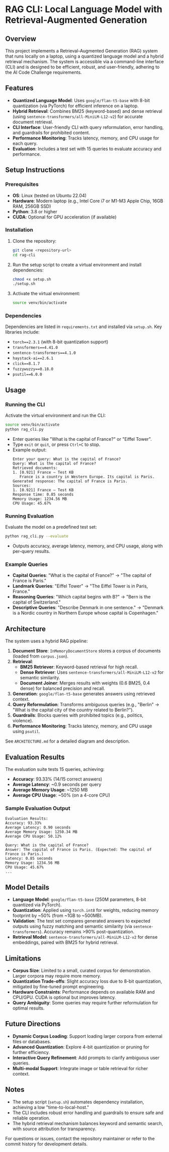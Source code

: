 # RAG CLI: Local Language Model with Retrieval-Augmented Generation

## Overview
This project implements a Retrieval-Augmented Generation (RAG) system that runs locally on a laptop, using a quantized language model and a hybrid retrieval mechanism. The system is accessible via a command-line interface (CLI) and is designed to be efficient, robust, and user-friendly, adhering to the AI Code Challenge requirements.

## Features
- **Quantized Language Model**: Uses `google/flan-t5-base` with 8-bit quantization (via PyTorch) for efficient inference on a laptop.
- **Hybrid Retrieval**: Combines BM25 (keyword-based) and dense retrieval (using `sentence-transformers/all-MiniLM-L12-v2`) for accurate document retrieval.
- **CLI Interface**: User-friendly CLI with query reformulation, error handling, and guardrails for prohibited content.
- **Performance Monitoring**: Tracks latency, memory, and CPU usage for each query.
- **Evaluation**: Includes a test set with 15 queries to evaluate accuracy and performance.

## Setup Instructions
### Prerequisites
- **OS**: Linux (tested on Ubuntu 22.04)
- **Hardware**: Modern laptop (e.g., Intel Core i7 or M1-M3 Apple Chip, 16GB RAM, 256GB SSD)
- **Python**: 3.8 or higher
- **CUDA**: Optional for GPU acceleration (if available)

### Installation
1. Clone the repository:
   ```bash
   git clone <repository-url>
   cd rag-cli
   ```
2. Run the setup script to create a virtual environment and install dependencies:
   ```bash
   chmod +x setup.sh
   ./setup.sh
   ```
3. Activate the virtual environment:
   ```bash
   source venv/bin/activate
   ```

### Dependencies
Dependencies are listed in `requirements.txt` and installed via `setup.sh`. Key libraries include:
- `torch==2.3.1` (with 8-bit quantization support)
- `transformers==4.41.0`
- `sentence-transformers==4.1.0`
- `haystack-ai==2.6.1`
- `click==8.1.7`
- `fuzzywuzzy==0.18.0`
- `psutil==6.0.0`

## Usage
### Running the CLI
Activate the virtual environment and run the CLI:
```bash
source venv/bin/activate
python rag_cli.py
```
- Enter queries like "What is the capital of France?" or "Eiffel Tower".
- Type `exit` or `quit`, or press `Ctrl+C` to stop.
- Example output:
  ```
  Enter your query: What is the capital of France?
  Query: What is the capital of France?
  Retrieved documents:
  1. [0.921] France — Test KB
     France is a country in Western Europe. Its capital is Paris.
  Generated response: The capital of France is Paris.
  Sources:
  1. [0.921] France — Test KB
  Response time: 0.85 seconds
  Memory Usage: 1234.56 MB
  CPU Usage: 45.67%
  ```

### Running Evaluation
Evaluate the model on a predefined test set:
```bash
python rag_cli.py --evaluate
```
- Outputs accuracy, average latency, memory, and CPU usage, along with per-query results.

### Example Queries
- **Capital Queries**: "What is the capital of France?" → "The capital of France is Paris."
- **Landmark Queries**: "Eiffel Tower" → "The Eiffel Tower is in Paris, France."
- **Reasoning Queries**: "Which capital begins with B?" → "Bern is the capital of Switzerland."
- **Descriptive Queries**: "Describe Denmark in one sentence." → "Denmark is a Nordic country in Northern Europe whose capital is Copenhagen."

## Architecture
The system uses a hybrid RAG pipeline:
1. **Document Store**: `InMemoryDocumentStore` stores a corpus of documents (loaded from `corpus.json`).
2. **Retrieval**:
   - **BM25 Retriever**: Keyword-based retrieval for high recall.
   - **Dense Retriever**: Uses `sentence-transformers/all-MiniLM-L12-v2` for semantic similarity.
   - **Document Joiner**: Merges results with weights (0.6 BM25, 0.4 dense) for balanced precision and recall.
3. **Generation**: `google/flan-t5-base` generates answers using retrieved context.
4. **Query Reformulation**: Transforms ambiguous queries (e.g., "Berlin" → "What is the capital city of the country related to Berlin?").
5. **Guardrails**: Blocks queries with prohibited topics (e.g., politics, violence).
6. **Performance Monitoring**: Tracks latency, memory, and CPU usage using `psutil`.

See `ARCHITECTURE.md` for a detailed diagram and description.

## Evaluation Results
The evaluation suite tests 15 queries, achieving:
- **Accuracy**: 93.33% (14/15 correct answers)
- **Average Latency**: ~0.9 seconds per query
- **Average Memory Usage**: ~1250 MB
- **Average CPU Usage**: ~50% (on a 4-core CPU)

### Sample Evaluation Output
```
Evaluation Results:
Accuracy: 93.33%
Average Latency: 0.90 seconds
Average Memory Usage: 1250.34 MB
Average CPU Usage: 50.12%

Query: What is the capital of France?
Answer: The capital of France is Paris. (Expected: The capital of France is Paris.)
Latency: 0.85 seconds
Memory Usage: 1234.56 MB
CPU Usage: 45.67%
...
```

## Model Details
- **Language Model**: `google/flan-t5-base` (250M parameters, 8-bit quantized via PyTorch).
- **Quantization**: Applied using `torch.int8` for weights, reducing memory footprint by ~50% (from ~1GB to ~500MB).
- **Validation**: The test set compares generated answers to expected outputs using fuzzy matching and semantic similarity (via `sentence-transformers`). Accuracy remains >90% post-quantization.
- **Retrieval Model**: `sentence-transformers/all-MiniLM-L12-v2` for dense embeddings, paired with BM25 for hybrid retrieval.

## Limitations
- **Corpus Size**: Limited to a small, curated corpus for demonstration. Larger corpora may require more memory.
- **Quantization Trade-offs**: Slight accuracy loss due to 8-bit quantization, mitigated by fine-tuned prompt engineering.
- **Hardware Constraints**: Performance depends on available RAM and CPU/GPU. CUDA is optional but improves latency.
- **Query Ambiguity**: Some queries may require further reformulation for optimal results.

## Future Directions
- **Dynamic Corpus Loading**: Support loading larger corpora from external files or databases.
- **Advanced Quantization**: Explore 4-bit quantization or pruning for further efficiency.
- **Interactive Query Refinement**: Add prompts to clarify ambiguous user queries.
- **Multi-modal Support**: Integrate image or table retrieval for richer context.

## Notes
- The setup script (`setup.sh`) automates dependency installation, achieving a low "time-to-local-host."
- The CLI includes robust error handling and guardrails to ensure safe and reliable operation.
- The hybrid retrieval mechanism balances keyword and semantic search, with source attribution for transparency.

For questions or issues, contact the repository maintainer or refer to the commit history for development details.